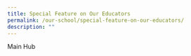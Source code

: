 ```yaml
---
title: Special Feature on Our Educators
permalink: /our-school/special-feature-on-our-educators/
description: ""
---
```

Main Hub